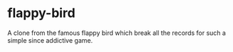 # flappy-bird

A clone from the famous flappy bird
which break all the records for such a simple since addictive game.
